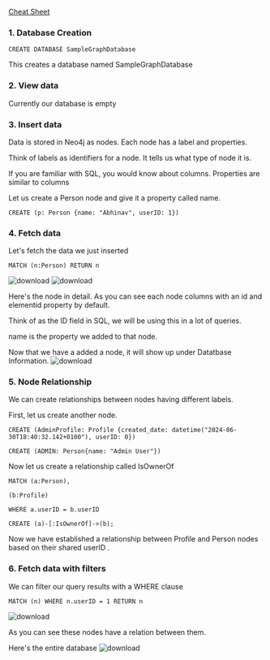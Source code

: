 [Cheat Sheet](https://neo4j.com/docs/cypher-cheat-sheet/5/auradb-enterprise/)

### 1. Database Creation

```cypher
CREATE DATABASE SampleGraphDatabase
```

This creates a database named SampleGraphDatabase

### 2. View data

Currently our database is empty

### 3. Insert data

Data is stored in Neo4j as nodes. Each node has a label and properties.

Think of labels as identifiers for a node. It tells us what type of node it is.

If you are familiar with SQL, you would know about columns. Properties are similar to columns

Let us create a Person node and give it a property called name.

```cypher
CREATE (p: Person {name: "Abhinav", userID: 1})
```

### 4. Fetch data

Let's fetch the data we just inserted

```cypher
MATCH (n:Person) RETURN n
```

![download](https://github.com/blacksmithop/Neo4j_For_Dummies/assets/60320192/9327d05b-11e2-4baa-a805-08ce95036176)
![download](https://github.com/blacksmithop/Neo4j_For_Dummies/assets/60320192/e6eb9deb-bef8-47e3-a83b-545a3e0f4b6e)

Here's the node in detail. As you can see each node columns with an id and elementid property by default.

Think of <id> as the ID field in SQL, we will be using this in a lot of queries.

name is the property we added to that node.

Now that we have a added a node, it will show up under Datatbase Information.
![download](https://github.com/blacksmithop/Neo4j_For_Dummies/assets/60320192/895ba02f-86dc-4c41-ac2e-f9ec34248333)

### 5. Node Relationship

We can create relationships between nodes having different labels.

First, let us create another node.

```cypher
CREATE (AdminProfile: Profile {created_date: datetime("2024-06-30T18:40:32.142+0100"), userID: 0})
```

```cypher
CREATE (ADMIN: Person{name: "Admin User"})
```

Now let us create a relationship called IsOwnerOf

```cypher
MATCH (a:Person),

(b:Profile)

WHERE a.userID = b.userID
```

```cypher
CREATE (a)-[:IsOwnerOf]->(b);
```

Now we have established a relationship between Profile and Person nodes based on their shared userID .

### 6. Fetch data with filters

We can filter our query results with a WHERE clause

```cypher
MATCH (n) WHERE n.userID = 1 RETURN n
```

![download](https://github.com/blacksmithop/Neo4j_For_Dummies/assets/60320192/a7fd0903-7e30-4ef2-bb82-c45976148933)

As you can see these nodes have a relation between them.

Here's the entire database
![download](https://github.com/blacksmithop/Neo4j_For_Dummies/assets/60320192/0506dfa8-6239-4eaf-91f6-16894aded59a)

